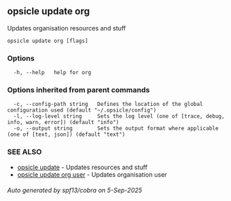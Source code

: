 ## opsicle update org

Updates organisation resources and stuff

```
opsicle update org [flags]
```

### Options

```
  -h, --help   help for org
```

### Options inherited from parent commands

```
  -c, --config-path string   Defines the location of the global configuration used (default "~/.opsicle/config")
  -l, --log-level string     Sets the log level (one of [trace, debug, info, warn, error]) (default "info")
  -o, --output string        Sets the output format where applicable (one of [text, json]) (default "text")
```

### SEE ALSO

* [opsicle update](cli/opsicle_update.md)	 - Updates resources and stuff
* [opsicle update org user](cli/opsicle_update_org_user.md)	 - Updates organisation user

###### Auto generated by spf13/cobra on 5-Sep-2025
